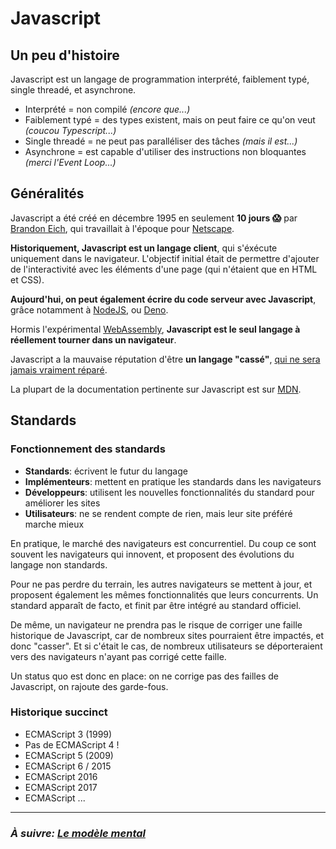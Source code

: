 # Javascript

## Un peu d'histoire

Javascript est un langage de programmation interprété, faiblement typé, single
threadé, et asynchrone.

- Interprété = non compilé _(encore que...)_
- Faiblement typé = des types existent, mais on peut faire ce qu'on veut
  _(coucou Typescript...)_
- Single threadé = ne peut pas paralléliser des tâches _(mais il est...)_
- Asynchrone = est capable d'utiliser des instructions non bloquantes _(merci
  l'Event Loop...)_

## Généralités

Javascript a été créé en décembre 1995 en seulement **10 jours :scream:** par
[Brandon Eich](https://fr.wikipedia.org/wiki/Brendan_Eich), qui travaillait à
l'époque pour [Netscape](https://fr.wikipedia.org/wiki/Netscape).

**Historiquement, Javascript est un langage client**, qui s'éxécute uniquement
dans le navigateur. L'objectif initial était de permettre d'ajouter de
l'interactivité avec les éléments d'une page (qui n'étaient que en HTML et CSS).

**Aujourd'hui, on peut également écrire du code serveur avec Javascript**, grâce
notamment à [NodeJS](https://fr.wikipedia.org/wiki/Node.js), ou
[Deno](https://deno.land/).

Hormis l'expérimental
[WebAssembly](https://developer.mozilla.org/fr/docs/WebAssembly), **Javascript
est le seul langage à réellement tourner dans un navigateur**.

Javascript a la mauvaise réputation d'être **un langage "cassé"**,
[qui ne sera jamais vraiment réparé](https://www.youtube.com/watch?v=7eNFQqMSxtU).

La plupart de la documentation pertinente sur Javascript est sur
[MDN](https://developer.mozilla.org/en-US/docs/Web/JavaScript/JavaScript_technologies_overview).

## Standards

### Fonctionnement des standards

- **Standards**: écrivent le futur du langage
- **Implémenteurs**: mettent en pratique les standards dans les navigateurs
- **Développeurs**: utilisent les nouvelles fonctionnalités du standard pour améliorer les sites
- **Utilisateurs**: ne se rendent compte de rien, mais leur site préféré marche mieux

En pratique, le marché des navigateurs est concurrentiel. Du coup ce sont souvent les navigateurs qui innovent, et proposent des évolutions du langage non standards.

Pour ne pas perdre du terrain, les autres navigateurs se mettent à jour, et proposent également les mêmes fonctionnalités que leurs concurrents. Un standard apparaît de facto, et finit par être intégré au standard officiel.

De même, un navigateur ne prendra pas le risque de corriger une faille historique de Javascript, car de nombreux sites pourraient être impactés, et donc "casser". Et si c'était le cas, de nombreux utilisateurs se déporteraient vers des navigateurs n'ayant pas corrigé cette faille.

Un status quo est donc en place: on ne corrige pas des failles de Javascript, on rajoute des garde-fous.

### Historique succinct

- ECMAScript 3 (1999)
- Pas de ECMAScript 4 !
- ECMAScript 5 (2009)
- ECMAScript 6 / 2015
- ECMAScript 2016
- ECMAScript 2017
- ECMAScript ...

---

### _À suivre: [Le modèle mental](../1_mental_models/1-1_mental_introduction.md)_
